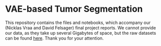 # VAE-based Tumor Segmentation
This repository contains the files and notebooks, which accompany our (Nicklas Vraa and David Felsager) final project reports. We cannot provide our data, as they take up several Gigabytes of space, but the raw datasets can be found [here](http://medicaldecathlon.com/). Thank you for your attention.
